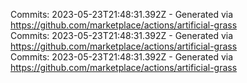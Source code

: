 Commits: 2023-05-23T21:48:31.392Z - Generated via https://github.com/marketplace/actions/artificial-grass
<br>
Commits: 2023-05-23T21:48:31.392Z - Generated via https://github.com/marketplace/actions/artificial-grass
<br>
Commits: 2023-05-23T21:48:31.392Z - Generated via https://github.com/marketplace/actions/artificial-grass
<br>
